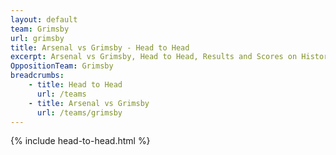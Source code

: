 ```yaml
---
layout: default
team: Grimsby
url: grimsby
title: Arsenal vs Grimsby - Head to Head
excerpt: Arsenal vs Grimsby, Head to Head, Results and Scores on History of Arsenal Football Club
OppositionTeam: Grimsby
breadcrumbs:
    - title: Head to Head
      url: /teams
    - title: Arsenal vs Grimsby
      url: /teams/grimsby
---
```


{% include head-to-head.html %}